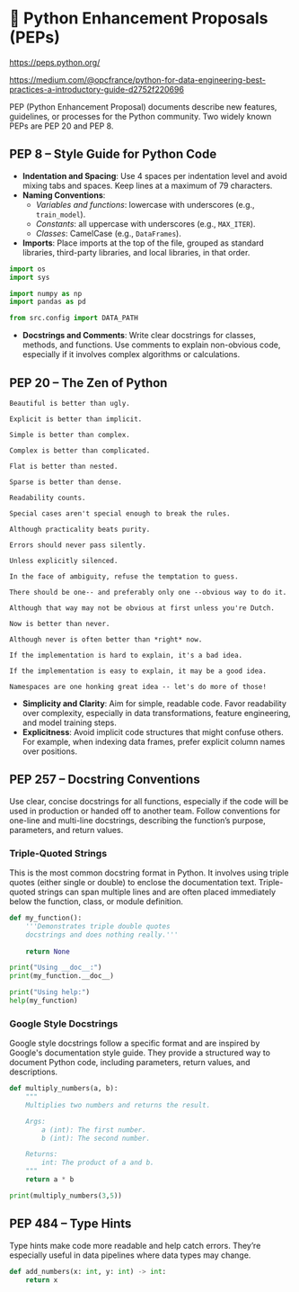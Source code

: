 # **🐍 Python Enhancement Proposals (PEPs)**

<https://peps.python.org/>

<https://medium.com/@opcfrance/python-for-data-engineering-best-practices-a-introductory-guide-d2752f220696>

PEP (Python Enhancement Proposal) documents describe new features, guidelines, or processes for the Python community. Two widely known PEPs are PEP 20 and PEP 8.

## **PEP 8 – Style Guide for Python Code**

- **Indentation and Spacing**: Use 4 spaces per indentation level and avoid mixing tabs and spaces. Keep lines at a maximum of 79 characters.
- **Naming Conventions**:
  - *Variables and functions*: lowercase with underscores (e.g., `train_model`).
  - *Constants*: all uppercase with underscores (e.g., `MAX_ITER`).
  - *Classes*: CamelCase (e.g., `DataFrames`).
- **Imports**: Place imports at the top of the file, grouped as standard libraries, third-party libraries, and local libraries, in that order.

```python
import os
import sys

import numpy as np
import pandas as pd

from src.config import DATA_PATH
```

- **Docstrings and Comments**: Write clear docstrings for classes, methods, and functions. Use comments to explain non-obvious code, especially if it involves complex algorithms or calculations.

## **PEP 20 – The Zen of Python**

```text
Beautiful is better than ugly.

Explicit is better than implicit.

Simple is better than complex.

Complex is better than complicated.

Flat is better than nested.

Sparse is better than dense.

Readability counts.

Special cases aren't special enough to break the rules.

Although practicality beats purity.

Errors should never pass silently.

Unless explicitly silenced.

In the face of ambiguity, refuse the temptation to guess.

There should be one-- and preferably only one --obvious way to do it.

Although that way may not be obvious at first unless you're Dutch.

Now is better than never.

Although never is often better than *right* now.

If the implementation is hard to explain, it's a bad idea.

If the implementation is easy to explain, it may be a good idea.

Namespaces are one honking great idea -- let's do more of those!
```

- **Simplicity and Clarity**: Aim for simple, readable code. Favor readability over complexity, especially in data transformations, feature engineering, and model training steps.
- **Explicitness**: Avoid implicit code structures that might confuse others. For example, when indexing data frames, prefer explicit column names over positions.

## **PEP 257 – Docstring Conventions**

Use clear, concise docstrings for all functions, especially if the code will be used in production or handed off to another team. Follow conventions for one-line and multi-line docstrings, describing the function’s purpose, parameters, and return values.

### Triple-Quoted Strings

This is the most common docstring format in Python. It involves using triple quotes (either single or double) to enclose the documentation text. Triple-quoted strings can span multiple lines and are often placed immediately below the function, class, or module definition.

```python
def my_function():
    '''Demonstrates triple double quotes
    docstrings and does nothing really.'''
 
    return None

print("Using __doc__:")
print(my_function.__doc__)

print("Using help:")
help(my_function)
```

### Google Style Docstrings

Google style docstrings follow a specific format and are inspired by Google's documentation style guide. They provide a structured way to document Python code, including parameters, return values, and descriptions.

```python
def multiply_numbers(a, b):
    """
    Multiplies two numbers and returns the result.

    Args:
        a (int): The first number.
        b (int): The second number.

    Returns:
        int: The product of a and b.
    """
    return a * b

print(multiply_numbers(3,5))
```

## **PEP 484 – Type Hints**

Type hints make code more readable and help catch errors. They’re especially useful in data pipelines where data types may change.

```python
def add_numbers(x: int, y: int) -> int:
    return x 
```
